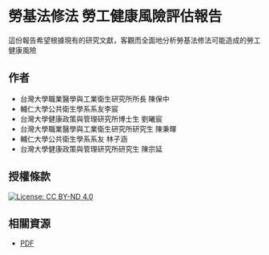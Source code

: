 # 勞基法修法 勞工健康風險評估報告

這份報告希望根據現有的研究文獻，客觀而全面地分析勞基法修法可能造成的勞工健康風險

## 作者

* 台灣大學職業醫學與工業衛生研究所所長 陳保中
* 輔仁大學公共衛生學系系友李宸
* 台灣大學健康政策與管理研究所博士生 劉曦宸
* 台灣大學職業醫學與工業衛生研究所研究生 陳秉暉
* 輔仁大學公共衛生學系系友 林子涵
* 台灣大學健康政策與管理研究所研究生 陳宗延

## 授權條款

[![License: CC BY-ND 4.0](https://img.shields.io/badge/License-CC%20BY--ND%204.0-lightgrey.svg)](https://creativecommons.org/licenses/by-nd/4.0/)

## 相關資源

* [PDF](files/勞基法修法勞工健康風險評估報告.pdf)
